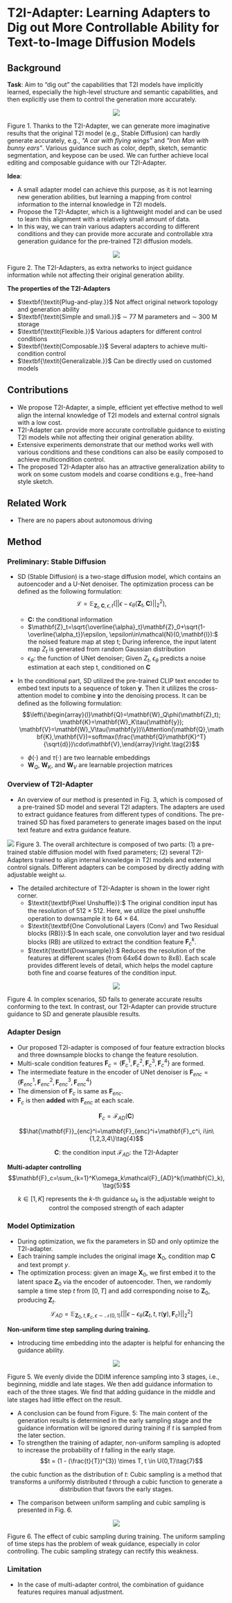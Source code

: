 # T2I-Adapter: Learning Adapters to Dig out More Controllable Ability for Text-to-Image Diffusion Models

## Background
**Task**: Aim to “dig out” the capabilities that T2I models have implicitly learned, especially the high-level structure and semantic capabilities, and then explicitly use them to control the generation more accurately.

<center>

![](../imgs/T2I-Adapter/T2I-Adapter_Fig1.png)
</center>

Figure 1. Thanks to the T2I-Adapter, we can generate more imaginative results that the original T2I model (e.g., Stable Diffusion) can hardly generate accurately, e.g., $\textit{"A car with flying wings"}$ and $\textit{"Iron Man with bunny ears"}$. Various guidance such as color, depth, sketch, semantic segmentation, and keypose can be used. We can further achieve local editing and composable guidance with our T2I-Adapter.

**Idea**: 
- A small adapter model can achieve this purpose, as it is not learning new generation abilities, but learning a mapping from control information to the internal knowledge in T2I models.
- Propose the T2I-Adapter, which is a lightweight model and can be used to learn this alignment with a relatively small amount of data.
- In this way, we can train various adapters according to different conditions and they can provide more accurate and controllable xtra generation guidance for the pre-trained T2I diffusion models.

<center>

![](../imgs/T2I-Adapter/T2I-Adapter_Fig2.png)
</center>

Figure 2. The T2I-Adapters, as extra networks to inject guidance information while not affecting their original generation ability.

**The properties of the T2I-Adapters**
- $\textbf{\textit{Plug-and-play.}}$ Not affect original network topology and generation ability
- $\textbf{\textit{Simple and small.}}$ ∼ 77 M parameters and ∼ 300 M storage 
- $\textbf{\textit{Flexible.}}$ Various adapters for different control conditions
- $\textbf{\textit{Composable.}}$ Several adapters to achieve multi-condition control
- $\textbf{\textit{Generalizable.}}$ Can be directly used on customed models

## Contributions
- We propose T2I-Adapter, a simple, efﬁcient yet effective method to well align the internal knowledge of T2I models and external control signals with a low cost.
- T2I-Adapter can provide more accurate controllable guidance to existing T2I models while not affecting their original generation ability. 
- Extensive experiments demonstrate that our method works well with various conditions and these conditions can also be easily composed to achieve multicondition control. 
- The proposed T2I-Adapter also has an attractive generalization ability to work on some custom models and coarse conditions e.g., free-hand style sketch.

## Related Work
- There are no papers about autonomous driving

## Method
### Preliminary: Stable Diffusion
- SD (Stable Diffusion) is a two-stage diffusion model, which contains an autoencoder and a U-Net denoiser. The optimization process can be defined as the following formulation:
$$\mathcal{L}=\mathbb{E}_{\mathbf{Z}_t,\mathbf{C},\epsilon,t}(||\epsilon-\epsilon_\theta(\mathbf{Z}_t,\mathbf{C})||_2^2),\tag{1}$$

  - $\mathbf{C:}$ the conditional information
  - $\mathbf{Z}_t=\sqrt{\overline{\alpha}_t}\mathbf{Z}_0+\sqrt{1-\overline{\alpha_t}}\epsilon, \epsilon\in\mathcal{N}(0,\mathbf{I}):$ the noised feature map at step t; During inference, the input latent map $Z_{t}$ is generated from random Gaussian distribution 
  - $\epsilon_{\theta}:$ the function of UNet denoiser; Given $Z_{t}$, $\epsilon_{\theta}$ predicts a noise estimation at each step t, conditioned on $\mathbf{C}$
- In the conditional part, SD utilized the pre-trained CLIP text encoder to embed text inputs to a sequence of token $\boldsymbol{y}$. Then it utilizes the cross-attention model to combine $\boldsymbol{y}$ into the denoising process. It can be deﬁned as the following formulation:
$$\left\{\begin{array}{l}\mathbf{Q}=\mathbf{W}_Q\phi(\mathbf{Z}_t); \mathbf{K}=\mathbf{W}_K\tau(\mathbf{y}); \mathbf{V}=\mathbf{W}_V\tau(\mathbf{y})\\Attention(\mathbf{Q},\mathbf{K},\mathbf{V})=softmax(\frac{\mathbf{Q}\mathbf{K}^T}{\sqrt{d}})\cdot\mathbf{V},\end{array}\right.\tag{2}$$

  - $\phi(\cdot)$ and $\tau(\cdot)$ are two learnable embeddings
  - $\mathbf{W}_{Q},$ $\mathbf{W}_{K},$ and $\mathbf{W}_{V}$ are learnable projection matrices

### Overview of T2I-Adapter
- An overview of our method is presented in Fig. 3, which is composed of a pre-trained SD model and several T2I adapters. The adapters are used to extract guidance features from different types of conditions. The pre-trained SD has ﬁxed parameters to generate images based on the input text feature and extra guidance feature.

![](../imgs/T2I-Adapter/T2I-Adapter_Fig3.png)
Figure 3. The overall architecture is composed of two parts: (1) a pre-trained stable diffusion model with ﬁxed parameters; (2) several T2I-Adapters trained to align internal knowledge in T2I models and external control signals. Different adapters can be composed by directly adding with adjustable weight $\omega$. 

- The detailed architecture of T2I-Adapter is shown in the lower right corner. 
  - $\textit{\textbf{Pixel Unshuffle}}:$ The original condition input has the resolution of 512 × 512. Here, we utilize the pixel unshufﬂe operation to downsample it to 64 × 64. 
  - $\textit{\textbf{One Convolutional Layers (Conv) and Two Residual blocks (RB)}}:$ In each scale, one convolution layer and two residual blocks (RB) are utilized to extract the condition feature $\mathbf{F}_c^k$.  
  - $\textit{\textbf{Downsample}}:$ Reduces the resolution of the features at different scales (from 64x64 down to 8x8). Each scale provides different levels of detail, which helps the model capture both fine and coarse features of the condition input.

<center>

![](../imgs/T2I-Adapter/T2I-Adapter_Fig4.png)
</center>

Figure 4. In complex scenarios, SD fails to generate accurate results conforming to the text. In contrast, our T2I-Adapter can provide structure guidance to SD and generate plausible results.

### Adapter Design
- Our proposed T2I-adapter is composed of four feature extraction blocks and three downsample blocks to change the feature resolution. 
- Multi-scale condition features $\mathbf{F}_{c} = \{\mathbf{F}_{c}^{1},\mathbf{F}_{c}^{2},\mathbf{F}_{c}^{3},\mathbf{F}_{c}^{4}\}$ are formed. 
- The intermediate feature in the encoder of UNet denoiser is $\mathbf{F}_{enc}= \{\mathbf{F}_{enc}^{1},\mathbf{F}_{enc}^{2},\mathbf{F}_{enc}^{3},\mathbf{F}_{enc}^{4}\}$
- The dimension of $\mathbf{F}_{c}$ is same as $\mathbf{F}_{enc}$.
- $\mathbf{F}_c$ is then $\textbf{added}$ with $\mathbf{F}_{enc}$ at each scale.

$$\mathbf{F}_c=\mathcal{F}_{AD}(\mathbf{C})\tag{3}$$

$$\hat{\mathbf{F}}_{enc}^i=\mathbf{F}_{enc}^i+\mathbf{F}_c^i, i\in\{1,2,3,4\}\tag{4}$$

<center>

$\textbf{C}:$ the condition input
$\mathcal{F}_{AD}:$ the T2I-Adapter
</center>

**Multi-adapter controlling**
$$\mathbf{F}_c=\sum_{k=1}^K\omega_k\mathcal{F}_{AD}^k(\mathbf{C}_k),\tag{5}$$

<center>

$k\in[1,K]$ represents the $k$-th guidance
$\omega_k$ is the adjustable weight to control the composed strength of each adapter
</center>

### Model Optimization
- During optimization, we fix the parameters in SD and only optimize the T2I-adapter.
- Each training sample includes the original image $\textbf{X}_0$, condition map $\textbf{C}$ and text prompt $y$.
- The optimization process: given an image $\textbf{X}_0$, we ﬁrst embed it to the latent space $\textbf{Z}_0$ via the encoder of autoencoder. Then, we randomly sample a time step $t$ from $[0, T]$ and add corresponding noise to $\textbf{Z}_0$, producing $\textbf{Z}_t$. 
$$\mathcal{L}_{AD}=\mathbb{E}_{\mathbf{Z}_{0},t,\mathbf{F}_{c},\epsilon\sim\mathcal{N}(0,1)}\left[||\epsilon-\epsilon_{\theta}(\mathbf{Z}_{t},t,\tau(\mathbf{y}),\mathbf{F}_{c})||_{2}^{2}\right]\tag{6}$$

**Non-uniform time step sampling during training.**
- Introducing time embedding into the adapter is helpful for enhancing the guidance ability. 

<center>

![](../imgs/T2I-Adapter/T2I-Adapter_Fig5.png)
</center>

Figure 5. We evenly divide the DDIM inference sampling into 3 stages, i.e., beginning, middle and late stages. We then add guidance information to each of the three stages. We ﬁnd that adding guidance in the middle and late stages had little effect on the result. 

- A conclusion can be found from Figure. 5: The main content of the generation results is determined in the early sampling stage and the guidance information will be ignored during training if $t$ is sampled from the later section.  
- To strengthen the training of adapter, non-uniform sampling is adopted to increase the probability of $t$ falling in the early stage.
$$t = (1 - (\frac{t}{T})^{3}) \times T, t \in U(0,T)\tag{7}$$

<center>

the cubic function as the distribution of $t$: Cubic sampling is a method that transforms a uniformly distributed $t$ through a cubic function to generate a distribution that favors the early stages.
</center>

- The comparison between uniform sampling and cubic sampling is presented in Fig. 6.

<center>

![](../imgs/T2I-Adapter/T2I-Adapter_Fig6.png)
</center>

Figure 6. The effect of cubic sampling during training. The uniform sampling of time steps has the problem of weak guidance, especially in color controlling. The cubic sampling strategy can rectify this weakness.

### Limitation
- In the case of multi-adapter control, the combination of guidance features requires manual adjustment.